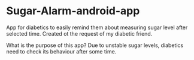 # Sugar-Alarm-android-app
App for diabetics to easily remind them about measuring sugar level after selected time. Created ot the request of my diabetic friend.


What is the purpose of this app?
Due to unstable sugar levels, diabetics need to check its behaviour after some time.
